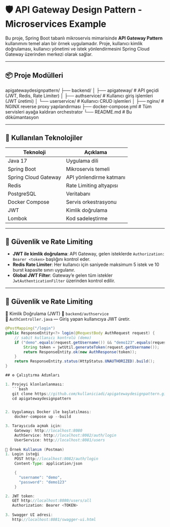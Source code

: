 
# 🛡️ API Gateway Design Pattern - Microservices Example

Bu proje, Spring Boot tabanlı mikroservis mimarisinde **API Gateway Pattern** kullanımını temel alan bir örnek uygulamadır. Proje, kullanıcı kimlik doğrulaması, kullanıcı yönetimi ve istek yönlendirmesini Spring Cloud Gateway üzerinden merkezi olarak sağlar.

---

## 📦 Proje Modülleri

apigatewaydesignpattern/
├── backend/
│ ├── apigateway/ # API geçidi (JWT, Redis, Rate Limiter)
│ ├── authservice/ # Kullanıcı giriş işlemleri (JWT üretimi)
│ └── userservice/ # Kullanıcı CRUD işlemleri
│
├── nginx/ # NGINX reverse proxy yapılandırması
├── docker-compose.yml # Tüm servisleri ayağa kaldıran orchestrator
└── README.md # Bu dökümantasyon

---

## 🚀 Kullanılan Teknolojiler

| Teknoloji            | Açıklama                                    |
|----------------------|---------------------------------------------|
| Java 17              | Uygulama dili                               |
| Spring Boot          | Mikroservis temeli                          |
| Spring Cloud Gateway | API yönlendirme katmanı                     |
| Redis                | Rate Limiting altyapısı                     |
| PostgreSQL           | Veritabanı                                  |
| Docker Compose       | Servis orkestrasyonu                        |
| JWT                  | Kimlik doğrulama                           |
| Lombok               | Kod sadeleştirme                           |

---

## 🔐 Güvenlik ve Rate Limiting

- **JWT ile kimlik doğrulama**: API Gateway, gelen isteklerde `Authorization: Bearer <token>` başlığını kontrol eder.
- **Redis Rate Limiter**: Her kullanıcı için saniyede maksimum 5 istek ve 10 burst kapasite sınırı uygulanır.
- **Global JWT Filter**: Gateway’e gelen tüm istekler `JwtAuthenticationFilter` üzerinden kontrol edilir.

---
## 🔐 Güvenlik ve Rate Limiting
🔐 Kimlik Doğrulama (JWT)
📁 `backend/authservice`  
📄 `AuthController.java` — Giriş yapan kullanıcıya JWT üretir.

```java
@PostMapping("/login")
public ResponseEntity<?> login(@RequestBody AuthRequest request) {
    // sabit kullanıcı kontrolü (demo)
    if ("demo".equals(request.getUsername()) && "demo123".equals(request.getPassword())) {
        String token = jwtUtil.generateToken(request.getUsername());
        return ResponseEntity.ok(new AuthResponse(token));
    }
    return ResponseEntity.status(HttpStatus.UNAUTHORIZED).build();
}

## ⚙️ Çalıştırma Adımları

1. Projeyi klonlanlanması:
   ```bash
   git clone https://github.com/kullaniciadi/apigatewaydesignpattern.git
   cd apigatewaydesignpattern


2. Uygulamayı Docker ile başlatılması:
	docker-compose up --build

3. Tarayıcıda açmak için:
	Gateway: http://localhost:8080
	AuthService: http://localhost:8082/auth/login
	UserService: http://localhost:8081/users
	
🧪 Örnek Kullanım (Postman)
1. Login isteği 
	POST http://localhost:8082/auth/login
	Content-Type: application/json

	{
	  "username": "demo",
	  "password": "demo123"
	}

2. JWT token:
   GET http://localhost:8080/users/all
   Authorization: Bearer <TOKEN>
   
3. Swagger UI adresi:
   http://localhost:8081/swagger-ui.html
